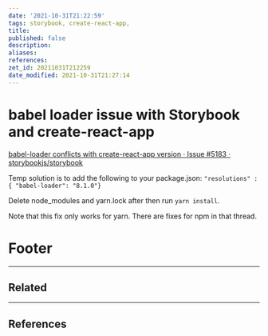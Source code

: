 ```yaml
---
date: '2021-10-31T21:22:59'
tags: storybook, create-react-app,
title:
published: false
description:
aliases:
references:
zet_id: 20211031T212259
date_modified: 2021-10-31T21:27:14
---
```


# babel loader issue with Storybook and create-react-app

[babel-loader conflicts with create-react-app version · Issue #5183 · storybookjs/storybook](https://github.com/storybookjs/storybook/issues/5183)

Temp solution is to add the following to your package.json: `"resolutions" : { "babel-loader": "8.1.0"}`

Delete node_modules and yarn.lock after then run `yarn install`.

Note that this fix only works for yarn. There are fixes for npm in that thread.

# Footer

---

## Related

---

## References